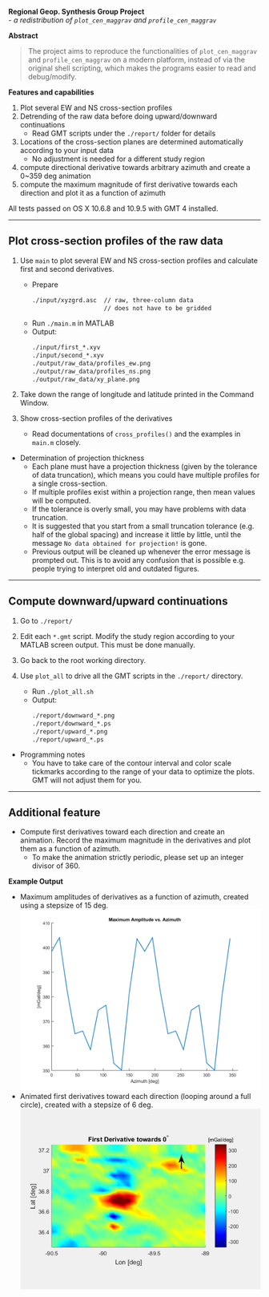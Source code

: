 **Regional Geop. Synthesis Group Project** <br>
    - *a redistribution of `plot_cen_maggrav` and `profile_cen_maggrav`*

**Abstract**
> The project aims to reproduce the functionalities of `plot_cen_maggrav` and
> `profile_cen_maggrav` on a modern platform, instead of via the original shell
> scripting, which makes the programs easier to read and debug/modify.

**Features and capabilities**
1) Plot several EW and NS cross-section profiles
2) Detrending of the raw data before doing upward/downward continuations
   - Read GMT scripts under the `./report/` folder for details
3) Locations of the cross-section planes are determined automatically according
   to your input data
   - No adjustment is needed for a different study region
4) compute directional derivative towards arbitrary azimuth and create a
   0~359 deg animation
5) compute the maximum magnitude of first derivative towards each direction
   and plot it as a function of azimuth

All tests passed on OS X 10.6.8 and 10.9.5 with GMT 4 installed.


-------------------------------------------------------------
 Plot cross-section profiles of the raw data
-------------------------------------------------------------

1. Use `main` to plot several EW and NS cross-section profiles and calculate
    first and second derivatives.
   - Prepare
     ```
     ./input/xyzgrd.asc  // raw, three-column data
                         // does not have to be gridded
     ```
   - Run `./main.m` in MATLAB
   - Output:
     ```
     ./input/first_*.xyv
     ./input/second_*.xyv
     ./output/raw_data/profiles_ew.png
     ./output/raw_data/profiles_ns.png
     ./output/raw_data/xy_plane.png
     ```

2. Take down the range of longitude and latitude printed in the Command Window.

3. Show cross-section profiles of the derivatives
   - Read documentations of `cross_profiles()` and the examples in `main.m`
       closely.

* Determination of projection thickness
  - Each plane must have a projection thickness (given by the tolerance of data
    truncation), which means you could have multiple profiles for a single
    cross-section.
  - If multiple profiles exist within a projection range, then mean values will
    be computed.
  - If the tolerance is overly small, you may have problems with data
    truncation.
  - It is suggested that you start from a small truncation tolerance (e.g. half
    of the global spacing) and increase it little by little, until the message
    `No data obtained for projection!` is gone.
  - Previous output will be cleaned up whenever the error message is prompted
    out. This is to avoid any confusion that is possible e.g. people trying to
    interpret old and outdated figures.


-------------------------------------------------------------
 Compute downward/upward continuations
-------------------------------------------------------------

1. Go to `./report/`

2. Edit each `*.gmt` script. Modify the study region according to your MATLAB
    screen output. This must be done manually.

3. Go back to the root working directory.

4. Use `plot_all` to drive all the GMT scripts in the `./report/` directory.
   - Run `./plot_all.sh`
   - Output:
     ```
     ./report/downward_*.png
     ./report/downward_*.ps
     ./report/upward_*.png
     ./report/upward_*.ps
     ```

* Programming notes
  - You have to take care of the contour interval and color scale tickmarks
      according to the range of your data to optimize the plots. GMT will not
      adjust them for you.


-------------------------------------------------------------
 Additional feature
-------------------------------------------------------------

* Compute first derivatives toward each direction and create an animation.
    Record the maximum magnitude in the derivatives and plot them as a function
    of azimuth.
  - To make the animation strictly periodic, please set up an integer divisor
      of 360.


**Example Output**
  - Maximum amplitudes of derivatives as a function of azimuth, created using a
      stepsize of 15 deg.
    ![amp_vs_az](./output/direct_deriv/ampvsaz_15_deg.png)
  - Animated first derivatives toward each direction (looping around a full
      circle), created with a stepsize of 6 deg.
    ![step_12_deg](./output/direct_deriv/anime_06_deg.gif)
